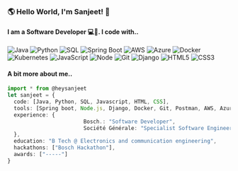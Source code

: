 ### 🌎 Hello World, I'm Sanjeet! 👋
#### I am a Software Developer 💻👾. I code with.. 


![Java](https://img.shields.io/badge/-Java-F14C40?style=for-the-badge&logo=CoffeeScript&logoColor=ffffff)
![Python](https://img.shields.io/badge/-Python-306998?style=for-the-badge&logo=python&logoColor=FFFFFF)
![SQL](https://img.shields.io/badge/-SQL-0062CC?style=for-the-badge&logo=Databricks&logoColor=ffffff)
![Spring Boot](https://img.shields.io/badge/-Spring%20Boot-6DB33F?style=for-the-badge&logo=spring&logoColor=FFFFFF)
![AWS](https://img.shields.io/badge/-AWS-232F3E?style=for-the-badge&logo=amazonaws&logoColor=FFFFFF)
![Azure](https://img.shields.io/badge/-Azure-0078D4?style=for-the-badge&logo=azure&logoColor=FFFFFF)
![Docker](https://img.shields.io/badge/-Docker-46a2f1?style=for-the-badge&logo=docker&logoColor=ffffff)
![Kubernetes](https://img.shields.io/badge/-Kubernetes-326CE5?style=for-the-badge&logo=kubernetes&logoColor=FFFFFF)
![JavaScript](https://img.shields.io/badge/-JavaScript-%23F7DF1C?style=for-the-badge&logo=javascript&logoColor=000000&labelColor=%23F7DF1C&color=%23FFCE5A)
![Node](https://img.shields.io/badge/-Nodejs-43853d?style=for-the-badge&logo=Node.js&logoColor=white)
![Git](https://img.shields.io/badge/-Git-253F4B?style=for-the-badge&logo=git&logoColor=ffffff)
![Django](https://img.shields.io/badge/-Django-092e20?style=for-the-badge&logo=Node.js&logoColor=white)
![HTML5](https://img.shields.io/badge/-HTML5-F05032?style=for-the-badge&logo=html5&logoColor=ffffff)
![CSS3](https://img.shields.io/badge/-CSS3-007ACC?style=for-the-badge&logo=css3)

#### A bit more about me..
```typescript
import * from @heysanjeet
let sanjeet = {
  code: [Java, Python, SQL, Javascript, HTML, CSS],
  tools: [Spring boot, Node.js, Django, Docker, Git, Postman, AWS, Azure, Jira],
  experience: {
                        Bosch.: "Software Developer",
                        Société Générale: "Specialist Software Engineer"
  },
  education: "B Tech @ Electronics and communication engineering",
  hackathons: ["Bosch Hackathon"],
  awards: ["-----"]
}
```
<!--
**heysanjeet/heysanjeet** is a ✨ _special_ ✨ repository because its `README.md` (this file) appears on your GitHub profile.

Here are some ideas to get you started:

- 🔭 I’m currently working on ...
- 🌱 I’m currently learning ...
- 👯 I’m looking to collaborate on ...
- 🤔 I’m looking for help with ...
- 💬 Ask me about ...
- 📫 How to reach me: ...
- 😄 Pronouns: ...
- ⚡ Fun fact: ...
-->

